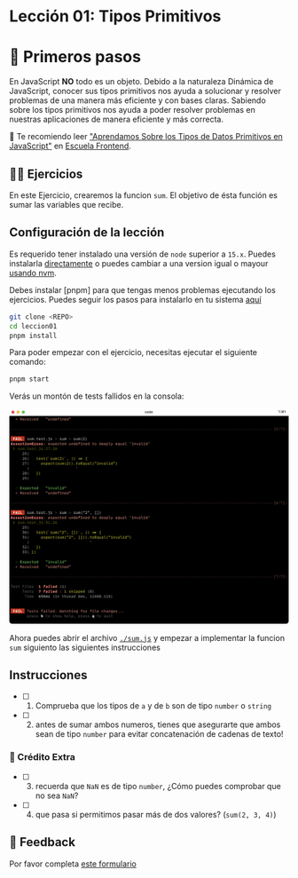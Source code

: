 # Lección 01: Tipos Primitivos

# 🐾 Primeros pasos

En JavaScript **NO** todo es un objeto. Debido a la naturaleza Dinámica de JavaScript, conocer sus tipos primitivos nos ayuda a solucionar y resolver problemas de una manera más eficiente y con bases claras. Sabiendo sobre los tipos primitivos nos ayuda a poder resolver problemas en nuestras aplicaciones de manera eficiente y más correcta.

📜 Te recomiendo leer ["Aprendamos Sobre los Tipos de Datos Primitivos en JavaScript"](https://escuelafrontend.com/articulos/los-tipos-primitivos-en-javascript) en [Escuela Frontend](https://escuelafrontend.com).

## 🏋️‍♂️ Ejercicios

En este Ejercicio, crearemos la funcion `sum`. El objetivo de ésta función es sumar las variables que recibe.

## Configuración de la lección

Es requerido tener instalado una versión de `node` superior a `15.x`. Puedes instalarla [directamente](https://docs.npmjs.com/downloading-and-installing-node-js-and-npm) o puedes cambiar a una version igual o mayour [usando nvm](https://github.com/nvm-sh/nvm#installing-and-updating).

Debes instalar [pnpm] para que tengas menos problemas ejecutando los ejercicios. Puedes seguir los pasos para instalarlo en tu sistema [aquí](https://pnpm.io/installation)

```bash
git clone <REPO>
cd leccion01
pnpm install
```

Para poder empezar con el ejercicio, necesitas ejecutar el siguiente comando:

```bash
pnpm start
```

Verás un montón de tests fallidos en la consola:

![muestra de tests fallidos](assets/tests-fallidos.png)

Ahora puedes abrir el archivo [`./sum.js`](sum.js) y empezar a implementar la funcion `sum` siguiento las siguientes instrucciones

## Instrucciones

- [ ] 1. Comprueba que los tipos de `a` y de `b` son de tipo `number` o `string`
- [ ] 2. antes de sumar ambos numeros, tienes que asegurarte que ambos sean de tipo `number` para evitar concatenación de cadenas de texto!

### 🍬 Crédito Extra

- [ ] 3. recuerda que `NaN` es de tipo `number`, ¿Cómo puedes comprobar que no sea `NaN`?
- [ ] 4. que pasa si permitimos pasar más de dos valores? (`sum(2, 3, 4)`)

## 📣 Feedback

Por favor completa [este formulario](https://docs.google.com/forms/d/e/1FAIpQLSf6hxzKdcgkQv6EKjS1AXmGO_Y49Aa86zOpcveI3Xp-ZIHYTg/viewform?usp=pp_url&entry.1972342453={{MI-EMAIL}}&entry.1828471740=leccion-01)
